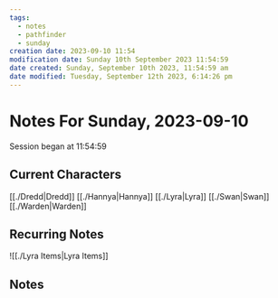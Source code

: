 ```yaml
---
tags:
  - notes
  - pathfinder
  - sunday
creation date: 2023-09-10 11:54
modification date: Sunday 10th September 2023 11:54:59
date created: Sunday, September 10th 2023, 11:54:59 am
date modified: Tuesday, September 12th 2023, 6:14:26 pm
---
```


# Notes For Sunday, 2023-09-10
Session began at 11:54:59
## Current Characters
[[./Dredd|Dredd]]
[[./Hannya|Hannya]]
[[./Lyra|Lyra]]
[[./Swan|Swan]]
[[./Warden|Warden]]
## Recurring Notes
![[./Lyra Items|Lyra Items]]
## Notes
